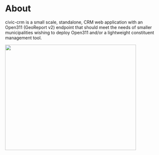 # About #
civic-crm is a small scale, standalone, CRM web application with an Open311 (GeoReport v2) endpoint that should meet the needs of smaller municipalities wishing to deploy Open311 and/or a lightweight constituent management tool.

<a href='http://www.youtube.com/watch?feature=player_embedded&v=ep-0dtYmx34' target='_blank'><img src='http://img.youtube.com/vi/ep-0dtYmx34/0.jpg' width='425' height=344 /></a>